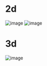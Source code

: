 # 2d
![image](https://github.com/user-attachments/assets/966d34a7-4172-41c9-997d-977b91b8460d)
![image](https://github.com/user-attachments/assets/39cfb598-dc6f-4bee-bf50-a3d5a46f6555)

# 3d
![image](https://github.com/user-attachments/assets/4d8a76ab-f7ba-44e4-8828-7578fea115f6)
